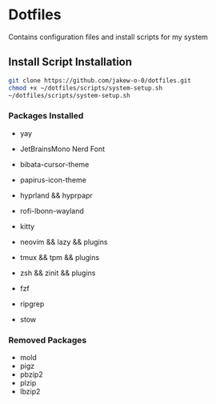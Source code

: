 # Dotfiles
Contains configuration files and install scripts for my system
## Install Script Installation
```bash
git clone https://github.com/jakew-o-0/dotfiles.git
chmod +x ~/dotfiles/scripts/system-setup.sh
~/dotfiles/scripts/system-setup.sh 
```
### Packages Installed
- yay

- JetBrainsMono Nerd Font
- bibata-cursor-theme
- papirus-icon-theme

- hyprland && hyprpapr
- rofi-lbonn-wayland
- kitty
- neovim && lazy && plugins
- tmux && tpm && plugins
- zsh  && zinit && plugins
- fzf

- ripgrep
- stow

### Removed Packages
- mold
- pigz
- pbzip2
- plzip
- lbzip2

